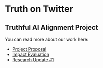 # Truth on Twitter
## Truthful AI Alignment Project

You can read more about our work here:
* [Project Proposal](https://docs.google.com/document/d/1ZS8ojOtbh2q_s8jRA12E9GrzlCusC8JNIegEOnWvj1Y/edit?usp=sharing)
* [Impact Evaluation](https://docs.google.com/document/d/1ENGBoQqtZP0EuBBjHUAKPvYoZ0mxvU2G-aEvEMEeCdY/edit?usp=sharing)
* [Research Update #1](https://docs.google.com/document/d/152MpaC_Eex7uu9GdBQzlVY9tVM4qHnmjrseak7gmjWs/edit?usp=sharing)
